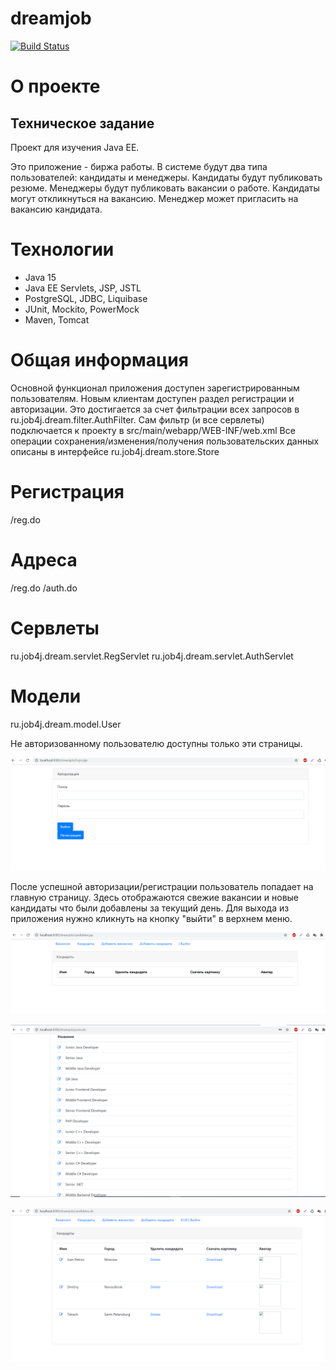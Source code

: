# dreamjob

[![Build Status](https://www.travis-ci.com/KirillReal/job4j_dreamjob.svg?branch=main)](https://www.travis-ci.com/github/KirillReal/job4j_dreamjob)
# О проекте
<h2>Техническое задание</h2>
Проект для изучения Java EE.

Это приложение - биржа работы.
В системе будут два типа пользователей: кандидаты и менеджеры. Кандидаты будут публиковать резюме. Менеджеры будут публиковать вакансии о работе.
Кандидаты могут откликнуться на вакансию. Менеджер может пригласить на вакансию кандидата.
</p>

# Технологии
* Java 15
* Java EE Servlets, JSP, JSTL
* PostgreSQL, JDBC, Liquibase
* JUnit, Mockito, PowerMock
* Maven, Tomcat

# Общая информация 
Основной функционал приложения доступен зарегистрированным пользователям. Новым клиентам доступен раздел регистрации и авторизации. Это достигается за счет фильтрации всех запросов в ru.job4j.dream.filter.AuthFilter. Сам фильтр (и все сервлеты) подключается к проекту в src/main/webapp/WEB-INF/web.xml
Все операции сохранения/изменения/получения пользовательских данных описаны в интерфейсе ru.job4j.dream.store.Store
# Региcтрация
/reg.do
# Адреса
/reg.do /auth.do

# Сервлеты
ru.job4j.dream.servlet.RegServlet ru.job4j.dream.servlet.AuthServlet

# Модели

ru.job4j.dream.model.User

Не авторизованному пользователю доступны только эти страницы.

![ScreenShot](images/Login.png)

После успешной авторизации/регистрации пользователь попадает на главную страницу. Здесь отображаются свежие вакансии и новые кандидаты что были добавлены за текущий день. Для выхода из приложения нужно кликнуть на кнопку "выйти" в верхнем меню.

![ScreenShot](images/images1.png)

![ScreenShot](images/Posts.png)

![ScreenShot](images/Candidates.png)

